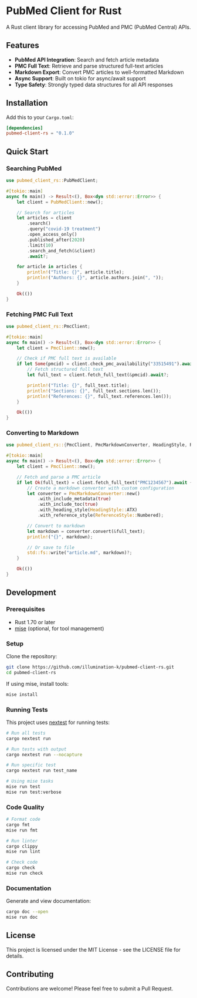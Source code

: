 # PubMed Client for Rust

A Rust client library for accessing PubMed and PMC (PubMed Central) APIs.

## Features

- **PubMed API Integration**: Search and fetch article metadata
- **PMC Full Text**: Retrieve and parse structured full-text articles
- **Markdown Export**: Convert PMC articles to well-formatted Markdown
- **Async Support**: Built on tokio for async/await support
- **Type Safety**: Strongly typed data structures for all API responses

## Installation

Add this to your `Cargo.toml`:

```toml
[dependencies]
pubmed-client-rs = "0.1.0"
```

## Quick Start

### Searching PubMed

```rust
use pubmed_client_rs::PubMedClient;

#[tokio::main]
async fn main() -> Result<(), Box<dyn std::error::Error>> {
    let client = PubMedClient::new();

    // Search for articles
    let articles = client
        .search()
        .query("covid-19 treatment")
        .open_access_only()
        .published_after(2020)
        .limit(10)
        .search_and_fetch(&client)
        .await?;

    for article in articles {
        println!("Title: {}", article.title);
        println!("Authors: {}", article.authors.join(", "));
    }

    Ok(())
}
```

### Fetching PMC Full Text

```rust
use pubmed_client_rs::PmcClient;

#[tokio::main]
async fn main() -> Result<(), Box<dyn std::error::Error>> {
    let client = PmcClient::new();

    // Check if PMC full text is available
    if let Some(pmcid) = client.check_pmc_availability("33515491").await? {
        // Fetch structured full text
        let full_text = client.fetch_full_text(&pmcid).await?;

        println!("Title: {}", full_text.title);
        println!("Sections: {}", full_text.sections.len());
        println!("References: {}", full_text.references.len());
    }

    Ok(())
}
```

### Converting to Markdown

```rust
use pubmed_client_rs::{PmcClient, PmcMarkdownConverter, HeadingStyle, ReferenceStyle};

#[tokio::main]
async fn main() -> Result<(), Box<dyn std::error::Error>> {
    let client = PmcClient::new();

    // Fetch and parse a PMC article
    if let Ok(full_text) = client.fetch_full_text("PMC1234567").await {
        // Create a markdown converter with custom configuration
        let converter = PmcMarkdownConverter::new()
            .with_include_metadata(true)
            .with_include_toc(true)
            .with_heading_style(HeadingStyle::ATX)
            .with_reference_style(ReferenceStyle::Numbered);

        // Convert to markdown
        let markdown = converter.convert(&full_text);
        println!("{}", markdown);

        // Or save to file
        std::fs::write("article.md", markdown)?;
    }

    Ok(())
}
```

## Development

### Prerequisites

- Rust 1.70 or later
- [mise](https://mise.jdx.dev/) (optional, for tool management)

### Setup

Clone the repository:

```bash
git clone https://github.com/illumination-k/pubmed-client-rs.git
cd pubmed-client-rs
```

If using mise, install tools:

```bash
mise install
```

### Running Tests

This project uses [nextest](https://nexte.st/) for running tests:

```bash
# Run all tests
cargo nextest run

# Run tests with output
cargo nextest run --nocapture

# Run specific test
cargo nextest run test_name

# Using mise tasks
mise run test
mise run test:verbose
```

### Code Quality

```bash
# Format code
cargo fmt
mise run fmt

# Run linter
cargo clippy
mise run lint

# Check code
cargo check
mise run check
```

### Documentation

Generate and view documentation:

```bash
cargo doc --open
mise run doc
```

## License

This project is licensed under the MIT License - see the LICENSE file for details.

## Contributing

Contributions are welcome! Please feel free to submit a Pull Request.
